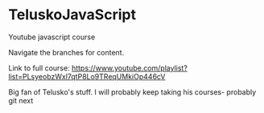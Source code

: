 # TeluskoJavaScript
Youtube javascript course

Navigate the branches for content.

Link to full course: https://www.youtube.com/playlist?list=PLsyeobzWxl7qtP8Lo9TReqUMkiOp446cV

Big fan of Telusko's stuff. I will probably keep taking his courses- probably git next
